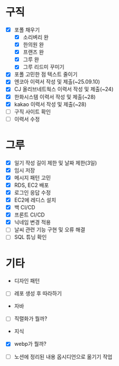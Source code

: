 # 구직
- [x] 포폴 채우기
	- [x] 소리벼리 완
	- [x] 한의원 완
	- [x] 프랜즈 완
	- [x] 그루 완
	- [x] 그루 리드미 꾸미기
- [x] 포폴 고민한 점 텍스트 줄이기
- [x] 엔코아 이력서 작성 및 제출(~25.09.10)
- [x] CJ 올리브네트웍스 이력서 작성 및 제출(~24)
- [x] 한화시스템 이력서 작성 및 제출(~28)
- [x] kakao 이력서 작성 및 제출(~28)
- [ ] 구직 사이트 확인
- [ ] 이력서 수정

# 그루
- [x] 일기 작성 길이 제한 및 날짜 제한(3일)
- [x] 임시 저장
- [x] 메시지 패턴 고민
- [x] RDS, EC2 배포
- [x] 로그인 응답 수정
- [x] EC2에 레디스 설치
- [x] 백 CI/CD
- [x] 프론트 CI/CD
- [x] 닉네임 변경 적용
- [ ] 날씨 관련 기능 구현 및 오류 해결
- [ ] SQL 튜닝 확인

# 기타
- 디자인 패턴
- [ ] 레포 생성 후 따라하기

- 자바
- [ ] 직렬화가 뭘까?

- 지식
- [x] webp가 뭘까?
- [ ] 노션에 정리된 내용 옵시디언으로 옮기기 작업

